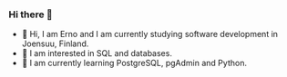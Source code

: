 ### Hi there 👋

- 👋 Hi, I am Erno and I am currently studying software development in Joensuu, Finland.
- 👀 I am interested in SQL and databases.
- 🌱 I am currently learning PostgreSQL, pgAdmin and Python.
